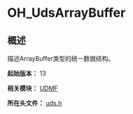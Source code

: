 # OH_UdsArrayBuffer
<!--Kit: ArkData-->
<!--Subsystem: DistributedDataManager-->
<!--Owner: @jcwen-->
<!--SE: @junathuawei1; @zph00-->
<!--TSE: @lj_liujing; @yippo; @logic42-->

## 概述

描述ArrayBuffer类型的统一数据结构。

**起始版本：** 13

**相关模块：** [UDMF](capi-udmf.md)

**所在头文件：** [uds.h](capi-uds-h.md)

